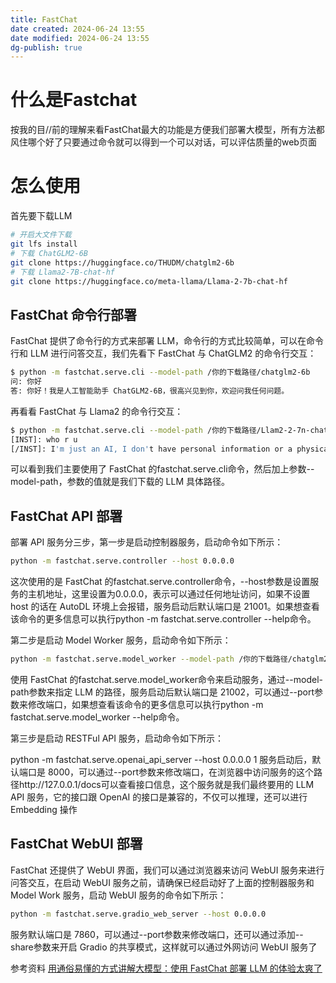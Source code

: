 ```yaml
---
title: FastChat
date created: 2024-06-24 13:55
date modified: 2024-06-24 13:55
dg-publish: true
---
```


# 什么是Fastchat
按我的目//前的理解来看FastChat最大的功能是方便我们部署大模型，所有方法都风住哪个好了只要通过命令就可以得到一个可以对话，可以评估质量的web页面

# 怎么使用
首先要下载LLM
``` bash
# 开启大文件下载
git lfs install
# 下载 ChatGLM2-6B
git clone https://huggingface.co/THUDM/chatglm2-6b
# 下载 Llama2-7B-chat-hf
git clone https://huggingface.co/meta-llama/Llama-2-7b-chat-hf
```
## FastChat 命令行部署
FastChat 提供了命令行的方式来部署 LLM，命令行的方式比较简单，可以在命令行和 LLM 进行问答交互，我们先看下 FastChat 与 ChatGLM2 的命令行交互：

``` bash
$ python -m fastchat.serve.cli --model-path /你的下载路径/chatglm2-6b
问: 你好
答: 你好！我是人工智能助手 ChatGLM2-6B，很高兴见到你，欢迎问我任何问题。
```
再看看 FastChat 与 Llama2 的命令行交互：

``` bash
$ python -m fastchat.serve.cli --model-path /你的下载路径/Llam2-2-7n-chat-hf
[INST]: who r u
[/INST]: I'm just an AI, I don't have personal information or a physical identity like a human. I'm here to help answer your questions and provide information to the best of my ability. Is there something specific you would like to know or talk about?
```
可以看到我们主要使用了 FastChat 的fastchat.serve.cli命令，然后加上参数--model-path，参数的值就是我们下载的 LLM 具体路径。

## FastChat API 部署
部署 API 服务分三步，第一步是启动控制器服务，启动命令如下所示：

```bash
python -m fastchat.serve.controller --host 0.0.0.0
```
这次使用的是 FastChat 的fastchat.serve.controller命令，--host参数是设置服务的主机地址，这里设置为0.0.0.0，表示可以通过任何地址访问，如果不设置 host 的话在 AutoDL 环境上会报错，服务启动后默认端口是 21001。如果想查看该命令的更多信息可以执行python -m fastchat.serve.controller --help命令。

第二步是启动 Model Worker 服务，启动命令如下所示：

``` bash
python -m fastchat.serve.model_worker --model-path /你的下载路径/chatglm2-6b(或者是Llam2-2-7n-chat-hf) --host 0.0.0.0
```

使用 FastChat 的fastchat.serve.model_worker命令来启动服务，通过--model-path参数来指定 LLM 的路径，服务启动后默认端口是 21002，可以通过--port参数来修改端口，如果想查看该命令的更多信息可以执行python -m fastchat.serve.model_worker --help命令。

第三步是启动 RESTFul API 服务，启动命令如下所示：

python -m fastchat.serve.openai_api_server --host 0.0.0.0
1
服务启动后，默认端口是 8000，可以通过--port参数来修改端口，在浏览器中访问服务的这个路径http://127.0.0.1/docs可以查看接口信息，这个服务就是我们最终要用的 LLM API 服务，它的接口跟 OpenAI 的接口是兼容的，不仅可以推理，还可以进行 Embedding 操作

## FastChat WebUI 部署
FastChat 还提供了 WebUI 界面，我们可以通过浏览器来访问 WebUI 服务来进行问答交互，在启动 WebUI 服务之前，请确保已经启动好了上面的控制器服务和 Model Work 服务，启动 WebUI 服务的命令如下所示：
``` bash
python -m fastchat.serve.gradio_web_server --host 0.0.0.0
```
服务默认端口是 7860，可以通过--port参数来修改端口，还可以通过添加--share参数来开启 Gradio 的共享模式，这样就可以通过外网访问 WebUI 服务了


参考资料
[用通俗易懂的方式讲解大模型：使用 FastChat 部署 LLM 的体验太爽了](https://blog.csdn.net/2301_78285120/article/details/135302417)